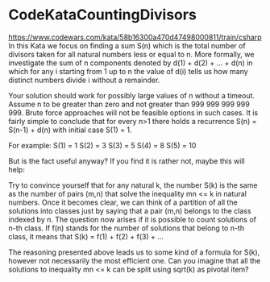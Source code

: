 # CodeKataCountingDivisors
https://www.codewars.com/kata/58b16300a470d47498000811/train/csharp
In this Kata we focus on finding a sum S(n) which is the total number of divisors taken for all natural numbers less or equal to n. More formally, we investigate the sum of n components denoted by d(1) + d(2) + ... + d(n) in which for any i starting from 1 up to n the value of d(i) tells us how many distinct numbers divide i without a remainder.

Your solution should work for possibly large values of n without a timeout. Assume n to be greater than zero and not greater than 999 999 999 999 999. Brute force approaches will not be feasible options in such cases. It is fairly simple to conclude that for every n>1 there holds a recurrence S(n) = S(n-1) + d(n) with initial case S(1) = 1.

For example:
S(1) = 1
S(2) = 3
S(3) = 5
S(4) = 8
S(5) = 10

But is the fact useful anyway? If you find it is rather not, maybe this will help:

Try to convince yourself that for any natural k, the number S(k) is the same as the number of pairs (m,n) that solve the inequality mn <= k in natural numbers. Once it becomes clear, we can think of a partition of all the solutions into classes just by saying that a pair (m,n) belongs to the class indexed by n. The question now arises if it is possible to count solutions of n-th class. If f(n) stands for the number of solutions that belong to n-th class, it means that S(k) = f(1) + f(2) + f(3) + ...

The reasoning presented above leads us to some kind of a formula for S(k), however not necessarily the most efficient one. Can you imagine that all the solutions to inequality mn <= k can be split using sqrt(k) as pivotal item?
